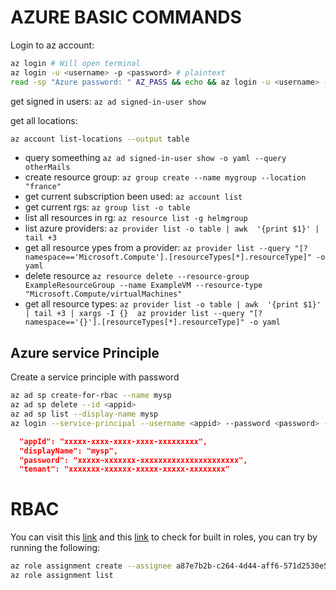 # AZURE BASIC COMMANDS
Login to az account: 
```sh
az login # Will open terminal
az login -u <username> -p <password> # plaintext
read -sp "Azure password: " AZ_PASS && echo && az login -u <username> -p $AZ_PASS # Bash
```
get signed in users: `az ad signed-in-user show`

get all locations:
```sh
az account list-locations --output table
```

- query someething `az ad signed-in-user show -o yaml --query otherMails`
- create resource group: `az group create --name mygroup --location "france"` 
- get current subscription been used: `az account list`
- get current rgs: `az group list -o table`
- list all resources in rg: `az resource list -g helmgroup`
- list azure providers: `az provider list -o table | awk  '{print $1}' | tail +3`
- get all resource ypes from a provider: `az provider list --query "[?namespace=='Microsoft.Compute'].[resourceTypes[*].resourceType]" -o yaml`
- delete resource `az resource delete --resource-group ExampleResourceGroup --name ExampleVM --resource-type "Microsoft.Compute/virtualMachines"`
- get all resource types: `az provider list -o table | awk  '{print $1}' | tail +3 | xargs -I {}  az provider list --query "[?namespace=='{}'].[resourceTypes[*].resourceType]" -o yaml`
## Azure service Principle
Create a service principle with password
```sh
az ad sp create-for-rbac --name mysp
az ad sp delete --id <appid>
az ad sp list --display-name mysp
az login --service-principal --username <appid> --password <password> --tenant <tenantid>
```
```json
  "appId": "xxxxx-xxxx-xxxx-xxxx-xxxxxxxxx",
  "displayName": "mysp",
  "password": "xxxxx~xxxxxxx-xxxxxxxxxxxxxxxxxxxxxx",
  "tenant": "xxxxxxx-xxxxxx-xxxxx-xxxxx-xxxxxxxx"
```

# RBAC
You can visit this [link](https://learn.microsoft.com/en-us/cli/azure/role/assignment?view=azure-cli-latest#az-role-assignment-create) and this [link](https://learn.microsoft.com/en-us/azure/role-based-access-control/built-in-roles) to check for built in roles, you can try by running the following: 
```sh
az role assignment create --assignee a87e7b2b-c264-4d44-aff6-571d2530e5e0 --role Owner
az role assignment list
```
